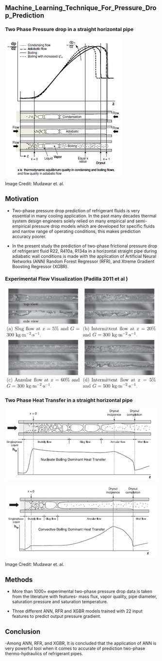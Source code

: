 ## Machine_Learning_Technique_For_Pressure_Drop_Prediction

### Two Phase Pressure drop in a straight horizontal pipe

![](https://github.com/revanks/Machine_Learning_Technique_For_Pressure_Drop_Prediction/blob/main/Images/5.PNG)

Image Credit: Mudawar et. al.

## Motivation

- Two-phase pressure drop prediction of refrigerant fluids is very essential in many cooling application. In the past many decades thermal system design engineers solely relied on many empirical and semi-empirical pressure drop models which are developed for specific fluids and narrow range of operating conditions, this makes prediction accuracy poorer.

- In the present study the prediction of two-phase frictional pressure drop of refrigerant fluid R22, R410a, R134a in a horizontal straight pipe during adiabatic wall conditions is made with the application of Artificial Neural Networks (ANN) Random Forest Regressor (RFR), and Xtreme Gradient Boosting Regressor (XGBR).

### Experimental Flow Visualization (Padilla 2011 et al )

![](https://github.com/revanks/Machine_Learning_Technique_For_Pressure_Drop_Prediction/blob/main/Images/6.PNG)

### Two Phase Heat Transfer in a straight horizontal pipe


![](https://github.com/revanks/Machine_Learning_Technique_For_Pressure_Drop_Prediction/blob/main/Images/1.PNG)


![](https://github.com/revanks/Machine_Learning_Technique_For_Pressure_Drop_Prediction/blob/main/Images/2.PNG)

Image Credit: Mudawar et. al.

## Methods
- More than 1000+ experimental two-phase pressure drop data is taken from the literature with features- mass flux, vapor quality, pipe diameter, saturation pressure and saturation temperature. 

- Three different ANN, RFR and XGBR models trained with 22 input features to predict output pressure gradient. 

## Conclusion
-Among ANN, RFR, and XGBR, It is concluded that the application of ANN is very powerful tool when it comes to accurate of prediction two-phase thermo-hydraulics of refrigerant pipes.
